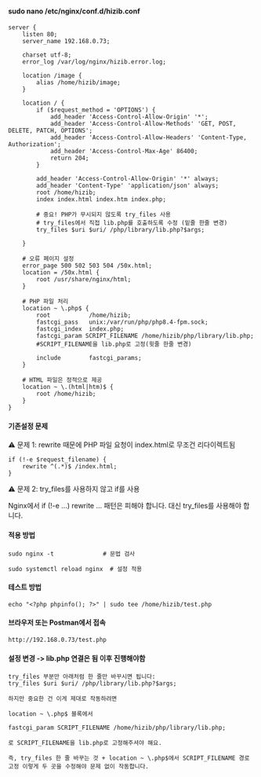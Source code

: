 #### sudo nano /etc/nginx/conf.d/hizib.conf

```less
server {
    listen 80;
    server_name 192.168.0.73;

    charset utf-8;
    error_log /var/log/nginx/hizib.error.log;

    location /image {
        alias /home/hizib/image;
    }

    location / {
        if ($request_method = 'OPTIONS') {
            add_header 'Access-Control-Allow-Origin' '*';
            add_header 'Access-Control-Allow-Methods' 'GET, POST, DELETE, PATCH, OPTIONS';
            add_header 'Access-Control-Allow-Headers' 'Content-Type, Authorization';
            add_header 'Access-Control-Max-Age' 86400;
            return 204;
        }

        add_header 'Access-Control-Allow-Origin' '*' always;
        add_header 'Content-Type' 'application/json' always;
        root /home/hizib;
        index index.html index.htm index.php;

        # 중요! PHP가 무시되지 않도록 try_files 사용
        # try_files에서 직접 lib.php를 호출하도록 수정 (밑줄 한줄 변경)
        try_files $uri $uri/ /php/library/lib.php?$args;
    
    }

    # 오류 페이지 설정
    error_page 500 502 503 504 /50x.html;
    location = /50x.html {
        root /usr/share/nginx/html;
    }

    # PHP 파일 처리
    location ~ \.php$ {
        root           /home/hizib;
        fastcgi_pass   unix:/var/run/php/php8.4-fpm.sock;
        fastcgi_index  index.php;
        fastcgi_param SCRIPT_FILENAME /home/hizib/php/library/lib.php;
        #SCRIPT_FILENAME을 lib.php로 고정(윗줄 한줄 변경)

        include        fastcgi_params;
    }

    # HTML 파일은 정적으로 제공
    location ~ \.(html|htm)$ {
        root /home/hizib;
    }
}

```

#### 기존설정 문제

⚠️ 문제 1: rewrite 때문에 PHP 파일 요청이 index.html로 무조건 리다이렉트됨
```less
if (!-e $request_filename) {
    rewrite ^(.*)$ /index.html;
}
```

⚠️ 문제 2: try_files를 사용하지 않고 if를 사용

Nginx에서 if (!-e ...) rewrite ... 패턴은 피해야 합니다. 대신 try_files를 사용해야 합니다.


#### 적용 방법

```less
sudo nginx -t              # 문법 검사

sudo systemctl reload nginx  # 설정 적용
```

#### 테스트 방법
```less
echo "<?php phpinfo(); ?>" | sudo tee /home/hizib/test.php
```

#### 브라우저 또는 Postman에서 접속
```less
http://192.168.0.73/test.php
```

#### 설정 변경 -> lib.php 연결은 됨 이후 진행해야함
```less
try_files 부분만 아래처럼 한 줄만 바꾸시면 됩니다:
try_files $uri $uri/ /php/library/lib.php?$args;

하지만 중요한 건 이게 제대로 작동하려면

location ~ \.php$ 블록에서

fastcgi_param SCRIPT_FILENAME /home/hizib/php/library/lib.php;

로 SCRIPT_FILENAME을 lib.php로 고정해주셔야 해요.

즉, try_files 한 줄 바꾸는 것 + location ~ \.php$에서 SCRIPT_FILENAME 경로 고정 이렇게 두 곳을 수정해야 문제 없이 작동합니다.
```


